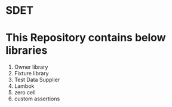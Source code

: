 # SDET

<h1> This Repository contains below libraries </h1>

  1. Owner library
  2. Fixture library
  3. Test Data Supplier
  4. Lambok
  5. zero cell
  6. custom assertions
  
